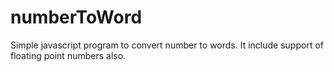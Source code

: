 # numberToWord

Simple javascript program to convert number to words. It include support of floating point numbers also.
